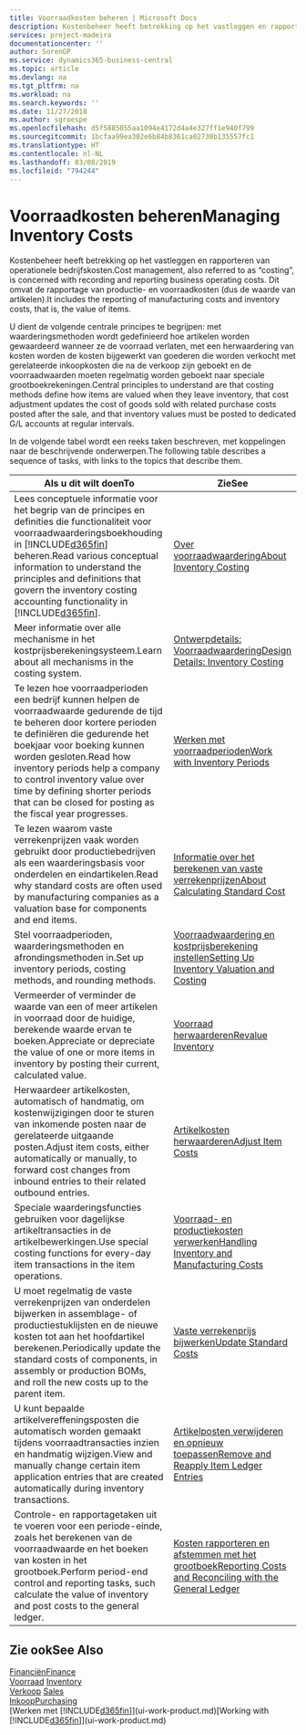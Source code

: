 ```yaml
---
title: Voorraadkosten beheren | Microsoft Docs
description: Kostenbeheer heeft betrekking op het vastleggen en rapporteren van operationele bedrijfskosten. Dit omvat de rapportage van productie- en voorraadkosten (dus de waarde van artikelen).
services: project-madeira
documentationcenter: ''
author: SorenGP
ms.service: dynamics365-business-central
ms.topic: article
ms.devlang: na
ms.tgt_pltfrm: na
ms.workload: na
ms.search.keywords: ''
ms.date: 11/27/2018
ms.author: sgroespe
ms.openlocfilehash: d5f5885055aa1094e4172d4a4e327ff1e940f799
ms.sourcegitcommit: 1bcfaa99ea302e6b84b8361ca02730b135557fc1
ms.translationtype: HT
ms.contentlocale: nl-NL
ms.lasthandoff: 03/08/2019
ms.locfileid: "794244"
---
```

# <a name="managing-inventory-costs"></a><span data-ttu-id="3d960-104">Voorraadkosten beheren</span><span class="sxs-lookup"><span data-stu-id="3d960-104">Managing Inventory Costs</span></span>
<span data-ttu-id="3d960-105">Kostenbeheer heeft betrekking op het vastleggen en rapporteren van operationele bedrijfskosten.</span><span class="sxs-lookup"><span data-stu-id="3d960-105">Cost management, also referred to as “costing”, is concerned with recording and reporting business operating costs.</span></span> <span data-ttu-id="3d960-106">Dit omvat de rapportage van productie- en voorraadkosten (dus de waarde van artikelen).</span><span class="sxs-lookup"><span data-stu-id="3d960-106">It includes the reporting of manufacturing costs and inventory costs, that is, the value of items.</span></span>   

<span data-ttu-id="3d960-107">U dient de volgende centrale principes te begrijpen: met waarderingsmethoden wordt gedefinieerd hoe artikelen worden gewaardeerd wanneer ze de voorraad verlaten, met een herwaardering van kosten worden de kosten bijgewerkt van goederen die worden verkocht met gerelateerde inkoopkosten die na de verkoop zijn geboekt en de voorraadwaarden moeten regelmatig worden geboekt naar speciale grootboekrekeningen.</span><span class="sxs-lookup"><span data-stu-id="3d960-107">Central principles to understand are that costing methods define how items are valued when they leave inventory, that cost adjustment updates the cost of goods sold with related purchase costs posted after the sale, and that inventory values must be posted to dedicated G/L accounts at regular intervals.</span></span>

<span data-ttu-id="3d960-108">In de volgende tabel wordt een reeks taken beschreven, met koppelingen naar de beschrijvende onderwerpen.</span><span class="sxs-lookup"><span data-stu-id="3d960-108">The following table describes a sequence of tasks, with links to the topics that describe them.</span></span>

|<span data-ttu-id="3d960-109">**Als u dit wilt doen**</span><span class="sxs-lookup"><span data-stu-id="3d960-109">**To**</span></span>|<span data-ttu-id="3d960-110">**Zie**</span><span class="sxs-lookup"><span data-stu-id="3d960-110">**See**</span></span>|  
|------------|-------------|  
|<span data-ttu-id="3d960-111">Lees conceptuele informatie voor het begrip van de principes en definities die functionaliteit voor voorraadwaarderingsboekhouding in [!INCLUDE[d365fin](includes/d365fin_md.md)] beheren.</span><span class="sxs-lookup"><span data-stu-id="3d960-111">Read various conceptual information to understand the principles and definitions that govern the inventory costing accounting functionality in [!INCLUDE[d365fin](includes/d365fin_md.md)].</span></span>|[<span data-ttu-id="3d960-112">Over voorraadwaardering</span><span class="sxs-lookup"><span data-stu-id="3d960-112">About Inventory Costing</span></span>](finance-learn-about-costing.md)|  
|<span data-ttu-id="3d960-113">Meer informatie over alle mechanisme in het kostprijsberekeningsysteem.</span><span class="sxs-lookup"><span data-stu-id="3d960-113">Learn about all mechanisms in the costing system.</span></span>|[<span data-ttu-id="3d960-114">Ontwerpdetails: Voorraadwaardering</span><span class="sxs-lookup"><span data-stu-id="3d960-114">Design Details: Inventory Costing</span></span>](design-details-inventory-costing.md)|
|<span data-ttu-id="3d960-115">Te lezen hoe voorraadperioden een bedrijf kunnen helpen de voorraadwaarde gedurende de tijd te beheren door kortere perioden te definiëren die gedurende het boekjaar voor boeking kunnen worden gesloten.</span><span class="sxs-lookup"><span data-stu-id="3d960-115">Read how inventory periods help a company to control inventory value over time by defining shorter periods that can be closed for posting as the fiscal year progresses.</span></span>|[<span data-ttu-id="3d960-116">Werken met voorraadperioden</span><span class="sxs-lookup"><span data-stu-id="3d960-116">Work with Inventory Periods</span></span>](finance-how-to-work-with-inventory-periods.md)|
|<span data-ttu-id="3d960-117">Te lezen waarom vaste verrekenprijzen vaak worden gebruikt door productiebedrijven als een waarderingsbasis voor onderdelen en eindartikelen.</span><span class="sxs-lookup"><span data-stu-id="3d960-117">Read why standard costs are often used by manufacturing companies as a valuation base for components and end items.</span></span>|[<span data-ttu-id="3d960-118">Informatie over het berekenen van vaste verrekenprijzen</span><span class="sxs-lookup"><span data-stu-id="3d960-118">About Calculating Standard Cost</span></span>](finance-about-calculating-standard-cost.md)|
|<span data-ttu-id="3d960-119">Stel voorraadperioden, waarderingsmethoden en afrondingsmethoden in.</span><span class="sxs-lookup"><span data-stu-id="3d960-119">Set up inventory periods, costing methods, and rounding methods.</span></span>|[<span data-ttu-id="3d960-120">Voorraadwaardering en kostprijsberekening instellen</span><span class="sxs-lookup"><span data-stu-id="3d960-120">Setting Up Inventory Valuation and Costing</span></span>](finance-set-up-inventory-valuation-and-costing.md)|
|<span data-ttu-id="3d960-121">Vermeerder of verminder de waarde van een of meer artikelen in voorraad door de huidige, berekende waarde ervan te boeken.</span><span class="sxs-lookup"><span data-stu-id="3d960-121">Appreciate or depreciate the value of one or more items in inventory by posting their current, calculated value.</span></span>|[<span data-ttu-id="3d960-122">Voorraad herwaarderen</span><span class="sxs-lookup"><span data-stu-id="3d960-122">Revalue Inventory</span></span>](inventory-how-revalue-inventory.md)|
|<span data-ttu-id="3d960-123">Herwaardeer artikelkosten, automatisch of handmatig, om kostenwijzigingen door te sturen van inkomende posten naar de gerelateerde uitgaande posten.</span><span class="sxs-lookup"><span data-stu-id="3d960-123">Adjust item costs, either automatically or manually, to forward cost changes from inbound entries to their related outbound entries.</span></span>|[<span data-ttu-id="3d960-124">Artikelkosten herwaarderen</span><span class="sxs-lookup"><span data-stu-id="3d960-124">Adjust Item Costs</span></span>](inventory-how-adjust-item-costs.md)|
|<span data-ttu-id="3d960-125">Speciale waarderingsfuncties gebruiken voor dagelijkse artikeltransacties in de artikelbewerkingen.</span><span class="sxs-lookup"><span data-stu-id="3d960-125">Use special costing functions for every-day item transactions in the item operations.</span></span>|[<span data-ttu-id="3d960-126">Voorraad- en productiekosten verwerken</span><span class="sxs-lookup"><span data-stu-id="3d960-126">Handling Inventory and Manufacturing Costs</span></span>](finance-handle-inventory-and-manufacturing-costs.md)|  
|<span data-ttu-id="3d960-127">U moet regelmatig de vaste verrekenprijzen van onderdelen bijwerken in assemblage- of productiestuklijsten en de nieuwe kosten tot aan het hoofdartikel berekenen.</span><span class="sxs-lookup"><span data-stu-id="3d960-127">Periodically update the standard costs of components, in assembly or production BOMs, and roll the new costs up to the parent item.</span></span>|[<span data-ttu-id="3d960-128">Vaste verrekenprijs bijwerken</span><span class="sxs-lookup"><span data-stu-id="3d960-128">Update Standard Costs</span></span>](finance-how-to-update-standard-costs.md)|
|<span data-ttu-id="3d960-129">U kunt bepaalde artikelvereffeningsposten die automatisch worden gemaakt tijdens voorraadtransacties inzien en handmatig wijzigen.</span><span class="sxs-lookup"><span data-stu-id="3d960-129">View and manually change certain item application entries that are created automatically during inventory transactions.</span></span>|[<span data-ttu-id="3d960-130">Artikelposten verwijderen en opnieuw toepassen</span><span class="sxs-lookup"><span data-stu-id="3d960-130">Remove and Reapply Item Ledger Entries</span></span>](finance-how-to-remove-and-reapply-item-entries.md)|
|<span data-ttu-id="3d960-131">Controle- en rapportagetaken uit te voeren voor een periode-einde, zoals het berekenen van de voorraadwaarde en het boeken van kosten in het grootboek.</span><span class="sxs-lookup"><span data-stu-id="3d960-131">Perform period-end control and reporting tasks, such calculate the value of inventory and post costs to the general ledger.</span></span>|[<span data-ttu-id="3d960-132">Kosten rapporteren en afstemmen met het grootboek</span><span class="sxs-lookup"><span data-stu-id="3d960-132">Reporting Costs and Reconciling with the General Ledger</span></span>](finance-report-costs-and-reconcile-with-the-general-ledger.md)|

## <a name="see-also"></a><span data-ttu-id="3d960-133">Zie ook</span><span class="sxs-lookup"><span data-stu-id="3d960-133">See Also</span></span>  
 [<span data-ttu-id="3d960-134">Financiën</span><span class="sxs-lookup"><span data-stu-id="3d960-134">Finance</span></span>](finance.md)  
 <span data-ttu-id="3d960-135">[Voorraad](inventory-manage-inventory.md) </span><span class="sxs-lookup"><span data-stu-id="3d960-135">[Inventory](inventory-manage-inventory.md) </span></span>  
 <span data-ttu-id="3d960-136">[Verkoop](sales-manage-sales.md) </span><span class="sxs-lookup"><span data-stu-id="3d960-136">[Sales](sales-manage-sales.md) </span></span>  
 [<span data-ttu-id="3d960-137">Inkoop</span><span class="sxs-lookup"><span data-stu-id="3d960-137">Purchasing</span></span>](purchasing-manage-purchasing.md)  
 <span data-ttu-id="3d960-138">[Werken met [!INCLUDE[d365fin](includes/d365fin_md.md)]](ui-work-product.md)</span><span class="sxs-lookup"><span data-stu-id="3d960-138">[Working with [!INCLUDE[d365fin](includes/d365fin_md.md)]](ui-work-product.md)</span></span>
